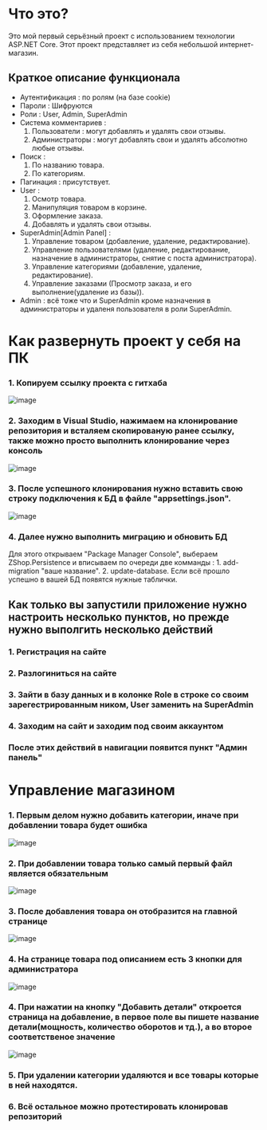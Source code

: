  # Что это? #
 Это мой первый серьёзный проект с использованием технологии ASP.NET Core.
 Этот проект представляет из себя небольшой интернет-магазин.
 
 ## Краткое описание функционала ##
 + Аутентификация : по ролям (на базе cookie)
 + Пароли : Шифруются
 + Роли : User, Admin, SuperAdmin
 + Система комментариев :
      1. Пользователи : могут добавлять и удалять свои отзывы.
      2. Администраторы : могут добавлять свои и удалять абсолютно любые отзывы.
 + Поиск : 
      1. По названию товара.
      2. По категориям.
 + Пагинация : присутствует.
 + User : 
      1. Осмотр товара.
      2. Манипуляция товаром в корзине.
      3. Оформление заказа.
      4. Добавлять и удалять свои отзывы.
 + SuperAdmin[Admin Panel] : 
      1. Управление товаром (добавление, удаление, редактирование).
      2. Управление пользователями (удаление, редактирование, назначение в администраторы, снятие с поста администратора).
      3. Управление категориями (добавление, удаление, редактирование).
      4. Управление заказами (Просмотр заказа, и его выполнение(удаление из базы)).        
 + Admin : всё тоже что и SuperAdmin кроме назначения в администраторы и удаленя пользователя в роли SuperAdmin.
 
 # Как развернуть проект у себя на ПК #
 
 ### 1. Копируем ссылку проекта с гитхаба ###
 ![image](https://user-images.githubusercontent.com/68823930/96573109-5c8d5680-12d6-11eb-9888-f87ccadfe64d.png)
 
 ### 2. Заходим в Visual Studio, нажимаем на клонирование репозитория и всталяем скопированую ранее ссылку, также можно просто выполнить клонирование через консоль ###
![image](https://user-images.githubusercontent.com/68823930/96573705-33b99100-12d7-11eb-88a5-9359bf2f5888.png)
 
 ### 3. После успешного клонирования нужно вставить свою строку подключения к БД в файле "appsettings.json". ### 
 ![image](https://user-images.githubusercontent.com/68823930/96574320-f86b9200-12d7-11eb-9a3e-abdf144cb576.png)
 
 ### 4. Далее нужно выполнить миграцию и обновить БД ###
 Для этого открываем "Package Manager Console", выбераем ZShop.Persistence
 и вписываем по очереди две комманды : 1. add-migration "ваше название". 2. update-database.
 Если всё прошло успешно в вашей БД появятся нужные таблички.
 
 
 
 ## Как только вы запустили приложение нужно настроить несколько пунктов, но прежде нужно выполгить несколько действий ##
 ### 1. Регистрация на сайте ###
 ### 2. Разлогиниться на сайте ###
 ### 3. Зайти в базу данных и в колонке Role в строке со своим зарегестрированным ником, User заменить на SuperAdmin ###
 ### 4. Заходим на сайт и заходим под своим аккаунтом ###
 ### После этих действий в навигации появится пункт "Админ панель" ###
 
 # Управление магазином #
 
 ### 1. Первым делом нужно добавить категории, иначе при добавлении товара будет ошибка ###
 ![image](https://user-images.githubusercontent.com/68823930/96577777-ce689e80-12dc-11eb-9b3f-fe94be44c025.png)
 
 ### 2. При добавлении товара только самый первый файл является обязательным
 ![image](https://user-images.githubusercontent.com/68823930/96578057-433bd880-12dd-11eb-88aa-e541efaadd16.png)
 
 ### 3. После добавления товара он отобразится на главной странице ###
 ![image](https://user-images.githubusercontent.com/68823930/96578300-a2015200-12dd-11eb-8074-977e41801d99.png)
 
 ### 4. На странице товара под описанием есть 3 кнопки для администратора ###
![image](https://user-images.githubusercontent.com/68823930/96578521-015f6200-12de-11eb-920c-7624aee7dfe0.png)
 ### 4. При нажатии на кнопку "Добавить детали" откроется страница на добавление, в первое поле вы пишете название детали(мощность, количество оборотов и тд.), а во второе соответственое значение ###
 ![image](https://user-images.githubusercontent.com/68823930/96578831-80ed3100-12de-11eb-9c6a-ee1bf9c959c0.png)

 ### 5. При удалении категории удаляются и все товары которые в ней находятся.
 
 ### 6. Всё остальное можно протестировать клонировав репозиторий ###

 
 
 
 

 
 
 
      
 
 
 
 
 
 
 
